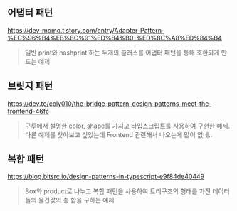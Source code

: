 ## 어댑터 패턴

https://dev-momo.tistory.com/entry/Adapter-Pattern-%EC%96%B4%EB%8C%91%ED%84%B0-%ED%8C%A8%ED%84%B4

> 일반 print와 hashprint 하는 두개의 클래스를 어댑터 패턴을 통해 호환되게 만드는 예제

## 브릿지 패턴

https://dev.to/coly010/the-bridge-pattern-design-patterns-meet-the-frontend-46fc

> 구루에서 설명한 color, shape를 가지고 타입스크립트를 사용하여 구현한 예제. 다른 예제를 찾아보고 싶었는데 Frontend 관련해서 나오는게 많이 없네..

## 복합 패턴

https://blog.bitsrc.io/design-patterns-in-typescript-e9f84de40449

> Box와 product로 나누고 복합 패턴을 사용하여 트리구조의 형태를 가진 데이터들의 물건값의 총 합을 구하는 예제
